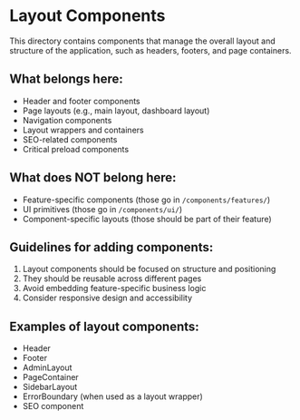 # Layout Components

This directory contains components that manage the overall layout and structure of the application, such as headers, footers, and page containers.

## What belongs here:

- Header and footer components
- Page layouts (e.g., main layout, dashboard layout)
- Navigation components
- Layout wrappers and containers
- SEO-related components
- Critical preload components

## What does NOT belong here:

- Feature-specific components (those go in `/components/features/`)
- UI primitives (those go in `/components/ui/`)
- Component-specific layouts (those should be part of their feature)

## Guidelines for adding components:

1. Layout components should be focused on structure and positioning
2. They should be reusable across different pages
3. Avoid embedding feature-specific business logic
4. Consider responsive design and accessibility

## Examples of layout components:

- Header
- Footer
- AdminLayout
- PageContainer
- SidebarLayout
- ErrorBoundary (when used as a layout wrapper)
- SEO component